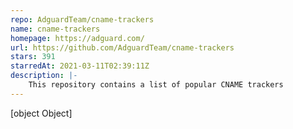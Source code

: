 ```yaml
---
repo: AdguardTeam/cname-trackers
name: cname-trackers
homepage: https://adguard.com/
url: https://github.com/AdguardTeam/cname-trackers
stars: 391
starredAt: 2021-03-11T02:39:11Z
description: |-
    This repository contains a list of popular CNAME trackers
---
```


[object Object]

